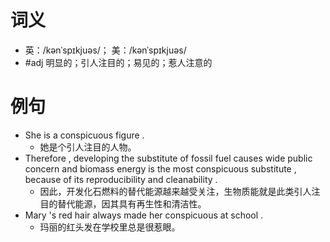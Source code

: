 # 词义
- 英：/kənˈspɪkjuəs/； 美：/kənˈspɪkjuəs/
- #adj 明显的；引人注目的；易见的；惹人注意的
# 例句
- She is a conspicuous figure .
	- 她是个引人注目的人物。
- Therefore , developing the substitute of fossil fuel causes wide public concern and biomass energy is the most conspicuous substitute , because of its reproducibility and cleanability .
	- 因此，开发化石燃料的替代能源越来越受关注，生物质能就是此类引人注目的替代能源，因其具有再生性和清洁性。
- Mary 's red hair always made her conspicuous at school .
	- 玛丽的红头发在学校里总是很惹眼。
